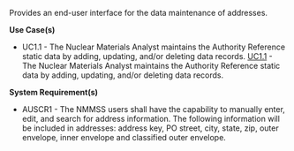 Provides an end-user interface for the data maintenance of addresses.

**Use Case(s)**

- UC1.1 - The Nuclear Materials Analyst maintains the Authority Reference static data by adding, updating, and/or deleting data records.
<a href="https://dev.azure.com/Link-Technologies/NMMSS%20Requirements/_workitems/edit/10/" target="_blank">UC1.1</a> - The Nuclear Materials Analyst maintains the Authority Reference static data by adding, updating, and/or deleting data records.

**System Requirement(s)**

- AUSCR1 - The NMMSS users shall have the capability to manually enter, edit, and search for address information. The following information will be included in addresses: address key, PO street, city, state, zip, outer envelope, inner envelope and classified outer envelope.